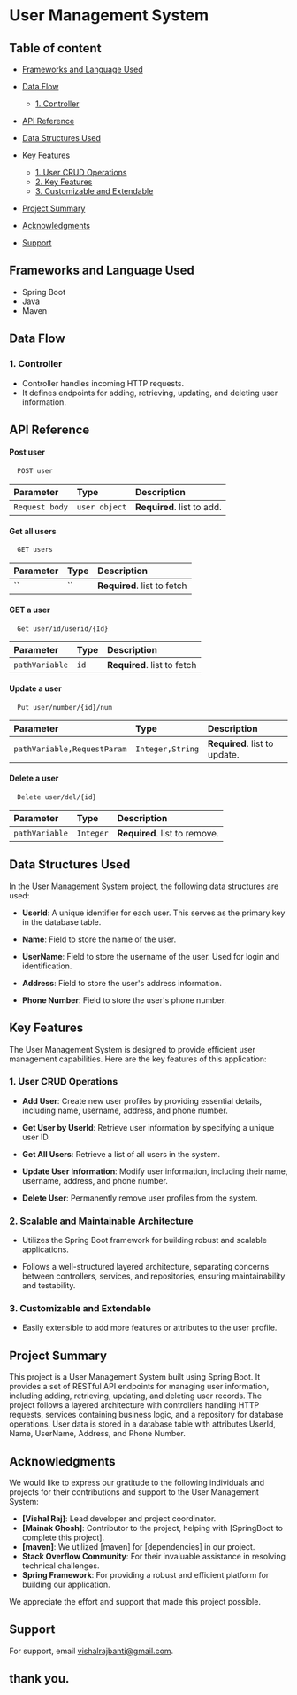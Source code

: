
# User Management System

## Table of content 
   - [Frameworks and Language Used](#frameworks-and-language-used)
- [Data Flow](#data-flow)
  - [1. Controller](#1-controller)

- [API Reference](#API-Reference)
- [Data Structures Used ](#Data-Structures-Used)
 - [Key Features](#Key-Features)
   - [1. User CRUD Operations](#1-User-CRUD-Operations)
   - [2. Key Features](#2-Key-Features)
   - [3. Customizable and Extendable](#3-Customizable-and-Extendable)
- [Project Summary](#project-summary)
- [Acknowledgments](#Acknowledgments)
- [Support](#Support)



## Frameworks and Language Used
- Spring Boot
- Java
- Maven

## Data Flow

### 1. Controller
- Controller handles incoming HTTP requests.
- It defines endpoints for adding, retrieving, updating, and deleting user information.






## API Reference

#### Post user

```http
  POST user
```

| Parameter | Type     | Description                |
| :-------- | :------- | :------------------------- |
|`Request body`  | `user object` | **Required**. list to add. |

#### Get all users

```http
  GET users
```

| Parameter | Type     | Description                       |
| :-------- | :------- | :-------------------------------- |
| ``      | `` | **Required**. list to  fetch |

#### GET  a user
```http
  Get user/id/userid/{Id}
```

| Parameter | Type     | Description                       |
| :-------- | :------- | :-------------------------------- |
| `pathVariable`      | `id` | **Required**. list to  fetch |

#### Update a user

```http
  Put user/number/{id}/num
```

| Parameter | Type     | Description                       |
| :-------- | :------- | :-------------------------------- |
| `pathVariable,RequestParam`      | `Integer,String` | **Required**. list to  update. |

#### Delete a user

```http
  Delete user/del/{id}
```

| Parameter | Type     | Description                       |
| :-------- | :------- | :-------------------------------- |
| `pathVariable`      | `Integer` | **Required**. list to  remove. |




## Data Structures Used

In the User Management System project, the following data structures are used:


- **UserId**: A unique identifier for each user. This serves as the primary key in the database table.

- **Name**: Field to store the name of the user.

- **UserName**: Field to store the username of the user. Used for login and identification.

- **Address**: Field to store the user's address information.

- **Phone Number**: Field to store the user's phone number.

## Key Features

The User Management System is designed to provide efficient user management capabilities. Here are the key features of this application:

### 1. User CRUD Operations

- **Add User**: Create new user profiles by providing essential details, including name, username, address, and phone number.

- **Get User by UserId**: Retrieve user information by specifying a unique user ID.

- **Get All Users**: Retrieve a list of all users in the system.

- **Update User Information**: Modify user information, including their name, username, address, and phone number.

- **Delete User**: Permanently remove user profiles from the system.

### 2. Scalable and Maintainable Architecture

- Utilizes the Spring Boot framework for building robust and scalable applications.

- Follows a well-structured layered architecture, separating concerns between controllers, services, and repositories, ensuring maintainability and testability.



### 3. Customizable and Extendable

- Easily extensible to add more features or attributes to the user profile.


## Project Summary
This project is a User Management System built using Spring Boot. It provides a set of RESTful API endpoints for managing user information, including adding, retrieving, updating, and deleting user records. The project follows a layered architecture with controllers handling HTTP requests, services containing business logic, and a repository for database operations. User data is stored in a database table with attributes UserId, Name, UserName, Address, and Phone Number.




## Acknowledgments

We would like to express our gratitude to the following individuals and projects for their contributions and support to the User Management System:

- **[Vishal Raj]**: Lead developer and project coordinator.
- **[Mainak Ghosh]**: Contributor to the project, helping with [SpringBoot to complete this project].
- **[maven]**: We utilized [maven] for [dependencies] in our project.
- **Stack Overflow Community**: For their invaluable assistance in resolving technical challenges.
- **Spring Framework**: For providing a robust and efficient platform for building our application.


We appreciate the  effort and support that made this project possible.



## Support

For support, email vishalrajbanti@gmail.com.

## thank you.